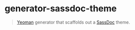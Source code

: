 # generator-sassdoc-theme

> [Yeoman] generator that scaffolds out a [SassDoc] theme.



[Yeoman]: http://yeoman.io
[SassDoc]: https://github.com/SassDoc/sassdoc
